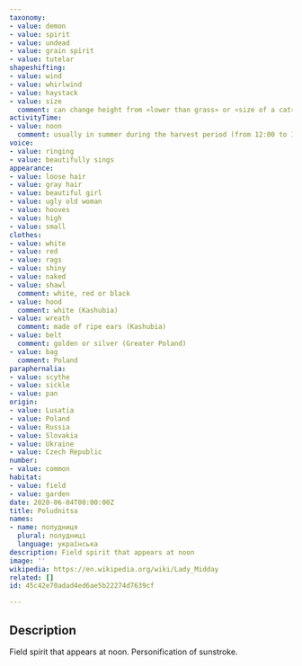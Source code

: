 ```yaml
---
taxonomy:
- value: demon
- value: spirit
- value: undead
- value: grain spirit
- value: tutelar
shapeshifting:
- value: wind
- value: whirlwind
- value: haystack
- value: size
  comment: can change height from «lower than grass» or «size of a cat» to high «up to the sky» or «4 human heights»
activityTime:
- value: noon
  comment: usually in summer during the harvest period (from 12:00 to 14:00, less common from 11:00 to 12:00), rarely also during winter on snowy fields
voice:
- value: ringing
- value: beautifully sings
appearance:
- value: loose hair
- value: gray hair
- value: beautiful girl
- value: ugly old woman
- value: hooves
- value: high
- value: small
clothes:
- value: white
- value: red
- value: rags
- value: shiny
- value: naked
- value: shawl
  comment: white, red or black
- value: hood
  comment: white (Kashubia)
- value: wreath
  comment: made of ripe ears (Kashubia)
- value: belt
  comment: golden or silver (Greater Poland)
- value: bag
  comment: Poland
paraphernalia:
- value: scythe
- value: sickle
- value: pan
origin:
- value: Lusatia
- value: Poland
- value: Russia
- value: Slovakia
- value: Ukraine
- value: Czech Republic
number:
- value: common
habitat:
- value: field
- value: garden
date: 2020-06-04T00:00:00Z
title: Poludnitsa
names:
- name: полудниця
  plural: полудниці
  language: українська
description: Field spirit that appears at noon
image: ''
wikipedia: https://en.wikipedia.org/wiki/Lady_Midday
related: []
id: 45c42e70adad4ed6ae5b22274d7639cf

---
```

## Description
Field spirit that appears at noon. Personification of sunstroke.
